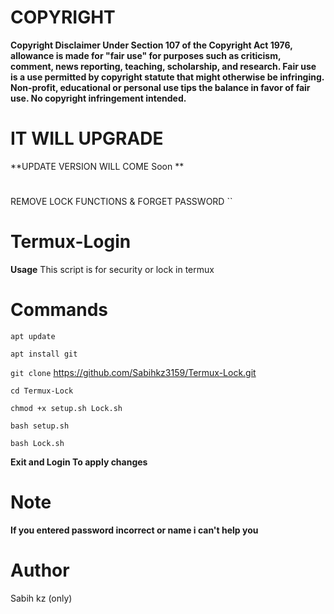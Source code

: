 
# COPYRIGHT
**Copyright Disclaimer Under Section 107 of the Copyright Act 1976, allowance is made for "fair use" for purposes such as criticism, comment, news reporting, teaching, scholarship, and research. Fair use is a use permitted by copyright statute that might otherwise be infringing. Non-profit, educational or personal use tips the balance in favor of fair use. No copyright infringement intended.**
# IT WILL UPGRADE
**UPDATE VERSION WILL COME Soon **
#
REMOVE LOCK FUNCTIONS
        &
FORGET PASSWORD
``
#
# Termux-Login 


**Usage**
This script is for security or lock in termux



# Commands

``apt update``

``apt install git ``

``git clone`` https://github.com/Sabihkz3159/Termux-Lock.git

``cd Termux-Lock``

``chmod +x setup.sh Lock.sh``

``bash setup.sh``

``bash Lock.sh``



**Exit and Login To apply changes**
# Note

**If you entered password incorrect or name i can't help you**

# Author
Sabih kz (only)

